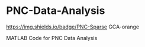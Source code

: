 # PNC-Data-Analysis

https://img.shields.io/badge/PNC-Sparse GCA-orange

MATLAB Code for PNC Data Analysis
